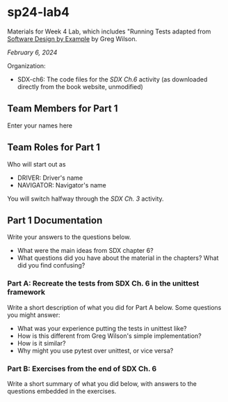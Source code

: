 # sp24-lab4
Materials for Week 4 Lab, which includes "Running Tests adapted from [Software Design by Example](https://third-bit.com/sdxpy/) by Greg Wilson.

_February 6, 2024_

Organization:
* SDX-ch6: The code files for the _SDX Ch.6_ activity (as downloaded directly from the book website, unmodified) 

## Team Members for Part 1
Enter your names here

## Team Roles for Part 1
Who will start out as
* DRIVER: Driver's name
* NAVIGATOR: Navigator's name

You will switch halfway through the _SDX Ch. 3_ activity.

## Part 1 Documentation

Write your answers to the questions below.

* What were the main ideas from SDX chapter 6?
* What questions did you have about the material in the chapters? What did you find confusing?

### Part A: Recreate the tests from SDX Ch. 6 in the unittest framework

Write a short description of what you did for Part A below. Some questions you might answer: 
* What was your experience putting the tests in unittest like? 
* How is this different from Greg Wilson's simple implementation? 
* How is it similar? 
* Why might you use pytest over unittest, or vice versa?

### Part B: Exercises from the end of SDX Ch. 6

Write a short summary of what you did below, with answers to the questions embedded in the exercises.